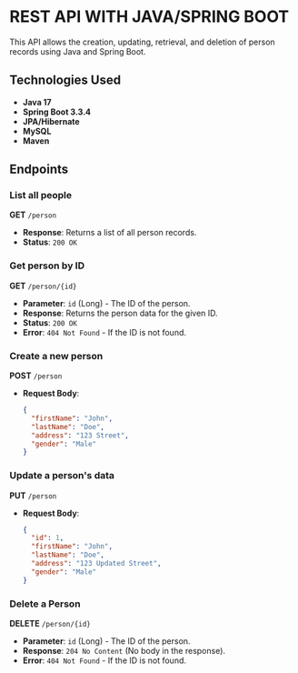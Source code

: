 # REST API WITH JAVA/SPRING BOOT

This API allows the creation, updating, retrieval, and deletion of person records using Java and Spring Boot.

## Technologies Used

- **Java 17**
- **Spring Boot 3.3.4**
- **JPA/Hibernate**
- **MySQL**
- **Maven**

## Endpoints

### List all people

**GET** `/person`

- **Response**: Returns a list of all person records.
- **Status**: `200 OK`

### Get person by ID

**GET** `/person/{id}`

- **Parameter**: `id` (Long) - The ID of the person.
- **Response**: Returns the person data for the given ID.
- **Status**: `200 OK`
- **Error**: `404 Not Found` - If the ID is not found.

### Create a new person

**POST** `/person`

- **Request Body**:
  ```json
  {
    "firstName": "John",
    "lastName": "Doe",
    "address": "123 Street",
    "gender": "Male"
  }

### Update a person's data

**PUT** `/person`

- **Request Body**:
  ```json
  {
    "id": 1,
    "firstName": "John",
    "lastName": "Doe",
    "address": "123 Updated Street",
    "gender": "Male"
  }

### Delete a Person

**DELETE** `/person/{id}`

- **Parameter**: `id` (Long) - The ID of the person.
- **Response**: `204 No Content` (No body in the response).
- **Error**: `404 Not Found` - If the ID is not found.
